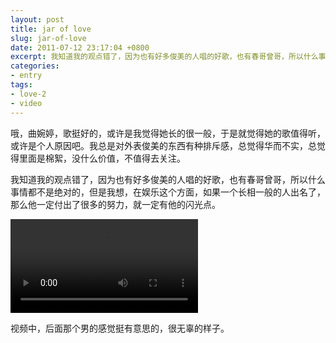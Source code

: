 ```yaml
---
layout: post
title: jar of love
slug: jar-of-love
date: 2011-07-12 23:17:04 +0800
excerpt: 我知道我的观点错了，因为也有好多俊美的人唱的好歌，也有春哥曾哥，所以什么事情都不是绝对的，但是我想，在娱乐这个方面，如果一个长相一般的人出名了，那么他一定付出了很多的努力，就一定有他的闪光点。
categories:
- entry
tags:
- love-2
- video
---
```


哦，曲婉婷，歌挺好的，或许是我觉得她长的很一般，于是就觉得她的歌值得听，或许是个人原因吧。我总是对外表俊美的东西有种排斥感，总觉得华而不实，总觉得里面是棉絮，没什么价值，不值得去关注。

我知道我的观点错了，因为也有好多俊美的人唱的好歌，也有春哥曾哥，所以什么事情都不是绝对的，但是我想，在娱乐这个方面，如果一个长相一般的人出名了，那么他一定付出了很多的努力，就一定有他的闪光点。

<video controls="controls">
	<source src="{{ site.path.uploads }}2011/07/12/jar-of-love/jar-of-love.webm" type="video/webm" />
	<source src="{{ site.path.uploads }}2011/07/12/jar-of-love/jar-of-love.mp4" type="video/mp4" />
	Your browser does not support the video tag.
</video>

视频中，后面那个男的感觉挺有意思的，很无辜的样子。
